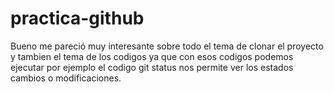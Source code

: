 # practica-github
Bueno me pareció muy interesante sobre todo el tema de clonar el proyecto y tambien el tema de los codigos ya que con esos codigos podemos ejecutar por ejemplo el codigo git status nos permite ver los estados cambios o modificaciones.